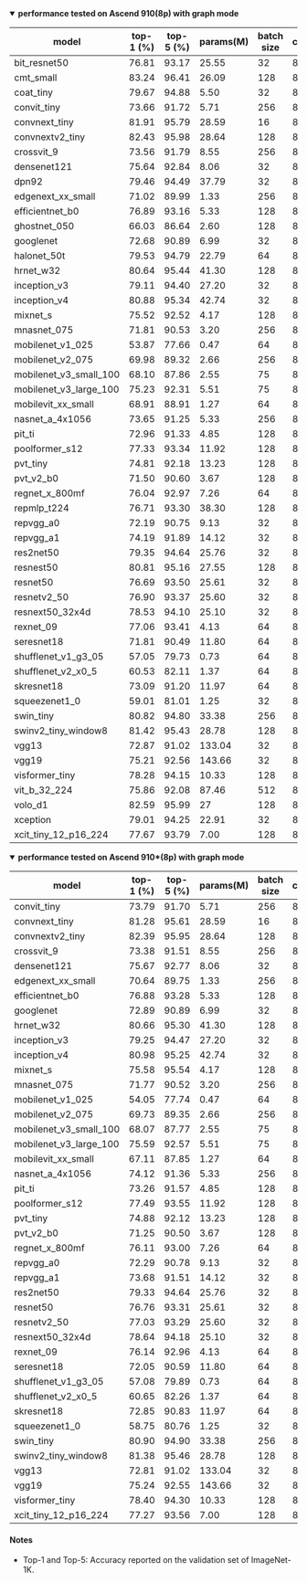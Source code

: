 
<details open markdown>
<summary><b>performance tested on Ascend 910(8p) with graph mode</b></summary>


| model                  | top-1 (%) | top-5 (%) | params(M) | batch size | cards | ms/step | jit_level | recipe                                                                                                              | download                                                                                                            |
| ---------------------- | --------- | --------- | --------- | ---------- | ----- | ------- | --------- | ------------------------------------------------------------------------------------------------------------------- | ------------------------------------------------------------------------------------------------------------------- |
| bit_resnet50           | 76.81     | 93.17     | 25.55     | 32         | 8     | 74.52   | O2        | [yaml](https://github.com/mindspore-lab/mindcv/blob/main/configs/bit/bit_resnet50_ascend.yaml)                      | [weights](https://download.mindspore.cn/toolkits/mindcv/bit/BiT_resnet50-1e4795a4.ckpt)                             |
| cmt_small              | 83.24     | 96.41     | 26.09     | 128        | 8     | 500.64  | O2        | [yaml](https://github.com/mindspore-lab/mindcv/blob/main/configs/cmt/cmt_small_ascend.yaml)                         | [weights](https://download.mindspore.cn/toolkits/mindcv/cmt/cmt_small-6858ee22.ckpt)                                |
| coat_tiny              | 79.67     | 94.88     | 5.50      | 32         | 8     | 207.74  | O2        | [yaml](https://github.com/mindspore-lab/mindcv/blob/main/configs/coat/coat_tiny_ascend.yaml)                        | [weights](https://download.mindspore.cn/toolkits/mindcv/coat/coat_tiny-071cb792.ckpt)                               |
| convit_tiny            | 73.66     | 91.72     | 5.71      | 256        | 8     | 231.62  | O2        | [yaml](https://github.com/mindspore-lab/mindcv/blob/main/configs/convit/convit_tiny_ascend.yaml)                    | [weights](https://download.mindspore.cn/toolkits/mindcv/convit/convit_tiny-e31023f2.ckpt)                           |
| convnext_tiny          | 81.91     | 95.79     | 28.59     | 16         | 8     | 66.79   | O2        | [yaml](https://github.com/mindspore-lab/mindcv/blob/main/configs/convnext/convnext_tiny_ascend.yaml)                | [weights](https://download.mindspore.cn/toolkits/mindcv/convnext/convnext_tiny-ae5ff8d7.ckpt)                       |
| convnextv2_tiny        | 82.43     | 95.98     | 28.64     | 128        | 8     | 400.20  | O2        | [yaml](https://github.com/mindspore-lab/mindcv/blob/main/configs/convnextv2/convnextv2_tiny_ascend.yaml)            | [weights](https://download.mindspore.cn/toolkits/mindcv/convnextv2/convnextv2_tiny-d441ba2c.ckpt)                   |
| crossvit_9             | 73.56     | 91.79     | 8.55      | 256        | 8     | 550.79  | O2        | [yaml](https://github.com/mindspore-lab/mindcv/blob/main/configs/crossvit/crossvit_9_ascend.yaml)                   | [weights](https://download.mindspore.cn/toolkits/mindcv/crossvit/crossvit_9-e74c8e18.ckpt)                          |
| densenet121            | 75.64     | 92.84     | 8.06      | 32         | 8     | 43.28   | O2        | [yaml](https://github.com/mindspore-lab/mindcv/blob/main/configs/densenet/densenet_121_ascend.yaml)                 | [weights](https://download.mindspore.cn/toolkits/mindcv/densenet/densenet121-120_5004_Ascend.ckpt)                  |
| dpn92                  | 79.46     | 94.49     | 37.79     | 32         | 8     | 78.22   | O2        | [yaml](https://github.com/mindspore-lab/mindcv/blob/main/configs/dpn/dpn92_ascend.yaml)                             | [weights](https://download.mindspore.cn/toolkits/mindcv/dpn/dpn92-e3e0fca.ckpt)                                     |
| edgenext_xx_small      | 71.02     | 89.99     | 1.33      | 256        | 8     | 191.24  | O2        | [yaml](https://github.com/mindspore-lab/mindcv/blob/main/configs/edgenext/edgenext_xx_small_ascend.yaml)            | [weights](https://download.mindspore.cn/toolkits/mindcv/edgenext/edgenext_xx_small-afc971fb.ckpt)                   |
| efficientnet_b0        | 76.89     | 93.16     | 5.33      | 128        | 8     | 172.78  | O2        | [yaml](https://github.com/mindspore-lab/mindcv/blob/main/configs/efficientnet/efficientnet_b0_ascend.yaml)          | [weights](https://download.mindspore.cn/toolkits/mindcv/efficientnet/efficientnet_b0-103ec70c.ckpt)                 |
| ghostnet_050           | 66.03     | 86.64     | 2.60      | 128        | 8     | 211.13  | O2        | [yaml](https://github.com/mindspore-lab/mindcv/blob/main/configs/ghostnet/ghostnet_050_ascend.yaml)                 | [weights](https://download.mindspore.cn/toolkits/mindcv/ghostnet/ghostnet_050-85b91860.ckpt)                        |
| googlenet              | 72.68     | 90.89     | 6.99      | 32         | 8     | 21.40   | O2        | [yaml](https://github.com/mindspore-lab/mindcv/blob/main/configs/googlenet/googlenet_ascend.yaml)                   | [weights](https://download.mindspore.cn/toolkits/mindcv/googlenet/googlenet-5552fcd3.ckpt)                          |
| halonet_50t            | 79.53     | 94.79     | 22.79     | 64         | 8     | 421.66  | O2        | [yaml](https://github.com/mindspore-lab/mindcv/blob/main/configs/halonet/halonet_50t_ascend.yaml)                   | [weights](https://download.mindspore.cn/toolkits/mindcv/halonet/halonet_50t-533da6be.ckpt)                          |
| hrnet_w32              | 80.64     | 95.44     | 41.30     | 128        | 8     | 279.10  | O2        | [yaml](https://github.com/mindspore-lab/mindcv/blob/main/configs/hrnet/hrnet_w32_ascend.yaml)                       | [weights](https://download.mindspore.cn/toolkits/mindcv/hrnet/hrnet_w32-cc4fbd91.ckpt)                              |
| inception_v3           | 79.11     | 94.40     | 27.20     | 32         | 8     | 76.42   | O2        | [yaml](https://github.com/mindspore-lab/mindcv/blob/main/configs/inceptionv3/inception_v3_ascend.yaml)              | [weights](https://download.mindspore.cn/toolkits/mindcv/inception_v3/inception_v3-38f67890.ckpt)                    |
| inception_v4           | 80.88     | 95.34     | 42.74     | 32         | 8     | 76.19   | O2        | [yaml](https://github.com/mindspore-lab/mindcv/blob/main/configs/inceptionv4/inception_v4_ascend.yaml)              | [weights](https://download.mindspore.cn/toolkits/mindcv/inception_v4/inception_v4-db9c45b3.ckpt)                    |
| mixnet_s               | 75.52     | 92.52     | 4.17      | 128        | 8     | 252.49  | O2        | [yaml](https://github.com/mindspore-lab/mindcv/blob/main/configs/mixnet/mixnet_s_ascend.yaml)                       | [weights](https://download.mindspore.cn/toolkits/mindcv/mixnet/mixnet_s-2a5ef3a3.ckpt)                              |
| mnasnet_075            | 71.81     | 90.53     | 3.20      | 256        | 8     | 165.43  | O2        | [yaml](https://github.com/mindspore-lab/mindcv/blob/main/configs/mnasnet/mnasnet_0.75_ascend.yaml)                  | [weights](https://download.mindspore.cn/toolkits/mindcv/mnasnet/mnasnet_075-465d366d.ckpt)                          |
| mobilenet_v1_025       | 53.87     | 77.66     | 0.47      | 64         | 8     | 42.43   | O2        | [yaml](https://github.com/mindspore-lab/mindcv/blob/main/configs/mobilenetv1/mobilenet_v1_0.25_ascend.yaml)         | [weights](https://download.mindspore.cn/toolkits/mindcv/mobilenet/mobilenetv1/mobilenet_v1_025-d3377fba.ckpt)       |
| mobilenet_v2_075       | 69.98     | 89.32     | 2.66      | 256        | 8     | 155.94  | O2        | [yaml](https://github.com/mindspore-lab/mindcv/blob/main/configs/mobilenetv2/mobilenet_v2_0.75_ascend.yaml)         | [weights](https://download.mindspore.cn/toolkits/mindcv/mobilenet/mobilenetv2/mobilenet_v2_075-bd7bd4c4.ckpt)       |
| mobilenet_v3_small_100 | 68.10     | 87.86     | 2.55      | 75         | 8     | 48.14   | O2        | [yaml](https://github.com/mindspore-lab/mindcv/blob/main/configs/mobilenetv3/mobilenet_v3_small_ascend.yaml)        | [weights](https://download.mindspore.cn/toolkits/mindcv/mobilenet/mobilenetv3/mobilenet_v3_small_100-509c6047.ckpt) |
| mobilenet_v3_large_100 | 75.23     | 92.31     | 5.51      | 75         | 8     | 47.49   | O2        | [yaml](https://github.com/mindspore-lab/mindcv/blob/main/configs/mobilenetv3/mobilenet_v3_large_ascend.yaml)        | [weights](https://download.mindspore.cn/toolkits/mindcv/mobilenet/mobilenetv3/mobilenet_v3_large_100-1279ad5f.ckpt) |
| mobilevit_xx_small     | 68.91     | 88.91     | 1.27      | 64         | 8     | 53.52   | O2        | [yaml](https://github.com/mindspore-lab/mindcv/blob/main/configs/mobilevit/mobilevit_xx_small_ascend.yaml)          | [weights](https://download.mindspore.cn/toolkits/mindcv/mobilevit/mobilevit_xx_small-af9da8a0.ckpt)                 |
| nasnet_a_4x1056        | 73.65     | 91.25     | 5.33      | 256        | 8     | 330.89  | O2        | [yaml](https://github.com/mindspore-lab/mindcv/blob/main/configs/nasnet/nasnet_a_4x1056_ascend.yaml)                | [weights](https://download.mindspore.cn/toolkits/mindcv/nasnet/nasnet_a_4x1056-0fbb5cdd.ckpt)                       |
| pit_ti                 | 72.96     | 91.33     | 4.85      | 128        | 8     | 271.50  | O2        | [yaml](https://github.com/mindspore-lab/mindcv/blob/main/configs/pit/pit_ti_ascend.yaml)                            | [weights](https://download.mindspore.cn/toolkits/mindcv/pit/pit_ti-e647a593.ckpt)                                   |
| poolformer_s12         | 77.33     | 93.34     | 11.92     | 128        | 8     | 220.13  | O2        | [yaml](https://github.com/mindspore-lab/mindcv/blob/main/configs/poolformer/poolformer_s12_ascend.yaml)             | [weights](https://download.mindspore.cn/toolkits/mindcv/poolformer/poolformer_s12-5be5c4e4.ckpt)                    |
| pvt_tiny               | 74.81     | 92.18     | 13.23     | 128        | 8     | 229.63  | O2        | [yaml](https://github.com/mindspore-lab/mindcv/blob/main/configs/pvt/pvt_tiny_ascend.yaml)                          | [weights](https://download.mindspore.cn/toolkits/mindcv/pvt/pvt_tiny-6abb953d.ckpt)                                 |
| pvt_v2_b0              | 71.50     | 90.60     | 3.67      | 128        | 8     | 269.38  | O2        | [yaml](https://github.com/mindspore-lab/mindcv/blob/main/configs/pvtv2/pvt_v2_b0_ascend.yaml)                       | [weights](https://download.mindspore.cn/toolkits/mindcv/pvt_v2/pvt_v2_b0-1c4f6683.ckpt)                             |
| regnet_x_800mf         | 76.04     | 92.97     | 7.26      | 64         | 8     | 42.49   | O2        | [yaml](https://github.com/mindspore-lab/mindcv/blob/main/configs/regnet/regnet_x_800mf_ascend.yaml)                 | [weights](https://download.mindspore.cn/toolkits/mindcv/regnet/regnet_x_800mf-617227f4.ckpt)                        |
| repmlp_t224            | 76.71     | 93.30     | 38.30     | 128        | 8     | 578.23  | O2        | [yaml](https://github.com/mindspore-lab/mindcv/blob/main/configs/repmlp/repmlp_t224_ascend.yaml)                    | [weights](https://download.mindspore.cn/toolkits/mindcv/repmlp/repmlp_t224-8dbedd00.ckpt)                           |
| repvgg_a0              | 72.19     | 90.75     | 9.13      | 32         | 8     | 20.58   | O2        | [yaml](https://github.com/mindspore-lab/mindcv/blob/main/configs/repvgg/repvgg_a0_ascend.yaml)                      | [weights](https://download.mindspore.cn/toolkits/mindcv/repvgg/repvgg_a0-6e71139d.ckpt)                             |
| repvgg_a1              | 74.19     | 91.89     | 14.12     | 32         | 8     | 20.70   | O2        | [yaml](https://github.com/mindspore-lab/mindcv/blob/main/configs/repvgg/repvgg_a1_ascend.yaml)                      | [weights](https://download.mindspore.cn/toolkits/mindcv/repvgg/repvgg_a1-539513ac.ckpt)                             |
| res2net50              | 79.35     | 94.64     | 25.76     | 32         | 8     | 39.68   | O2        | [yaml](https://github.com/mindspore-lab/mindcv/blob/main/configs/res2net/res2net_50_ascend.yaml)                    | [weights](https://download.mindspore.cn/toolkits/mindcv/res2net/res2net50-f42cf71b.ckpt)                            |
| resnest50              | 80.81     | 95.16     | 27.55     | 128        | 8     | 244.92  | O2        | [yaml](https://github.com/mindspore-lab/mindcv/blob/main/configs/resnest/resnest50_ascend.yaml)                     | [weights](https://download.mindspore.cn/toolkits/mindcv/resnest/resnest50-f2e7fc9c.ckpt)                            |
| resnet50               | 76.69     | 93.50     | 25.61     | 32         | 8     | 31.41   | O2        | [yaml](https://github.com/mindspore-lab/mindcv/blob/main/configs/resnet/resnet_50_ascend.yaml)                      | [weights](https://download.mindspore.cn/toolkits/mindcv/resnet/resnet50-e0733ab8.ckpt)                              |
| resnetv2_50            | 76.90     | 93.37     | 25.60     | 32         | 8     | 32.66   | O2        | [yaml](https://github.com/mindspore-lab/mindcv/blob/main/configs/resnetv2/resnetv2_50_ascend.yaml)                  | [weights](https://download.mindspore.cn/toolkits/mindcv/resnetv2/resnetv2_50-3c2f143b.ckpt)                         |
| resnext50_32x4d        | 78.53     | 94.10     | 25.10     | 32         | 8     | 37.22   | O2        | [yaml](https://github.com/mindspore-lab/mindcv/blob/main/configs/resnext/resnext50_32x4d_ascend.yaml)               | [weights](https://download.mindspore.cn/toolkits/mindcv/resnext/resnext50_32x4d-af8aba16.ckpt)                      |
| rexnet_09              | 77.06     | 93.41     | 4.13      | 64         | 8     | 130.10  | O2        | [yaml](https://github.com/mindspore-lab/mindcv/blob/main/configs/rexnet/rexnet_x09_ascend.yaml)                     | [weights](https://download.mindspore.cn/toolkits/mindcv/rexnet/rexnet_09-da498331.ckpt)                             |
| seresnet18             | 71.81     | 90.49     | 11.80     | 64         | 8     | 44.40   | O2        | [yaml](https://github.com/mindspore-lab/mindcv/blob/main/configs/senet/seresnet18_ascend.yaml)                      | [weights](https://download.mindspore.cn/toolkits/mindcv/senet/seresnet18-7880643b.ckpt)                             |
| shufflenet_v1_g3_05    | 57.05     | 79.73     | 0.73      | 64         | 8     | 40.62   | O2        | [yaml](https://github.com/mindspore-lab/mindcv/blob/main/configs/shufflenetv1/shufflenet_v1_0.5_ascend.yaml)        | [weights](https://download.mindspore.cn/toolkits/mindcv/shufflenet/shufflenetv1/shufflenet_v1_g3_05-42cfe109.ckpt)  |
| shufflenet_v2_x0_5     | 60.53     | 82.11     | 1.37      | 64         | 8     | 41.87   | O2        | [yaml](https://github.com/mindspore-lab/mindcv/blob/main/configs/shufflenetv2/shufflenet_v2_0.5_ascend.yaml)        | [weights](https://download.mindspore.cn/toolkits/mindcv/shufflenet/shufflenetv2/shufflenet_v2_x0_5-8c841061.ckpt)   |
| skresnet18             | 73.09     | 91.20     | 11.97     | 64         | 8     | 45.84   | O2        | [yaml](https://github.com/mindspore-lab/mindcv/blob/main/configs/sknet/skresnet18_ascend.yaml)                      | [weights](https://download.mindspore.cn/toolkits/mindcv/sknet/skresnet18-868228e5.ckpt)                             |
| squeezenet1_0          | 59.01     | 81.01     | 1.25      | 32         | 8     | 22.36   | O2        | [yaml](https://github.com/mindspore-lab/mindcv/blob/main/configs/squeezenet/squeezenet_1.0_ascend.yaml)             | [weights](https://download.mindspore.cn/toolkits/mindcv/squeezenet/squeezenet1_0-e2d78c4a.ckpt)                     |
| swin_tiny              | 80.82     | 94.80     | 33.38     | 256        | 8     | 454.49  | O2        | [yaml](https://github.com/mindspore-lab/mindcv/blob/main/configs/swintransformer/swin_tiny_ascend.yaml)             | [weights](https://download.mindspore.cn/toolkits/mindcv/swin/swin_tiny-0ff2f96d.ckpt)                               |
| swinv2_tiny_window8    | 81.42     | 95.43     | 28.78     | 128        | 8     | 317.19  | O2        | [yaml](https://github.com/mindspore-lab/mindcv/blob/main/configs/swintransformerv2/swinv2_tiny_window8_ascend.yaml) | [weights](https://download.mindspore.cn/toolkits/mindcv/swinv2/swinv2_tiny_window8-3ef8b787.ckpt)                   |
| vgg13                  | 72.87     | 91.02     | 133.04    | 32         | 8     | 55.20   | O2        | [yaml](https://github.com/mindspore-lab/mindcv/blob/main/configs/vgg/vgg13_ascend.yaml)                             | [weights](https://download.mindspore.cn/toolkits/mindcv/vgg/vgg13-da805e6e.ckpt)                                    |
| vgg19                  | 75.21     | 92.56     | 143.66    | 32         | 8     | 67.42   | O2        | [yaml](https://github.com/mindspore-lab/mindcv/blob/main/configs/vgg/vgg19_ascend.yaml)                             | [weights](https://download.mindspore.cn/toolkits/mindcv/vgg/vgg19-bedee7b6.ckpt)                                    |
| visformer_tiny         | 78.28     | 94.15     | 10.33     | 128        | 8     | 217.92  | O2        | [yaml](https://github.com/mindspore-lab/mindcv/blob/main/configs/visformer/visformer_tiny_ascend.yaml)              | [weights](https://download.mindspore.cn/toolkits/mindcv/visformer/visformer_tiny-daee0322.ckpt)                     |
| vit_b_32_224           | 75.86     | 92.08     | 87.46     | 512        | 8     | 454.57  | O2        | [yaml](https://github.com/mindspore-lab/mindcv/blob/main/configs/vit/vit_b32_224_ascend.yaml)                       | [weights](https://download.mindspore.cn/toolkits/mindcv/vit/vit_b_32_224-7553218f.ckpt)                             |
| volo_d1                | 82.59     | 95.99     | 27        | 128        | 8     | 270.79  | O2        | [yaml](https://github.com/mindspore-lab/mindcv/blob/main/configs/volo/volo_d1_ascend.yaml)                          | [weights](https://download.mindspore.cn/toolkits/mindcv/volo/volo_d1-c7efada9.ckpt)                                 |
| xception               | 79.01     | 94.25     | 22.91     | 32         | 8     | 92.78   | O2        | [yaml](https://github.com/mindspore-lab/mindcv/blob/main/configs/xception/xception_ascend.yaml)                     | [weights](https://download.mindspore.cn/toolkits/mindcv/xception/xception-2c1e711df.ckpt)                           |
| xcit_tiny_12_p16_224   | 77.67     | 93.79     | 7.00      | 128        | 8     | 252.98  | O2        | [yaml](https://github.com/mindspore-lab/mindcv/blob/main/configs/xcit/xcit_tiny_12_p16_ascend.yaml)                 | [weights](https://download.mindspore.cn/toolkits/mindcv/xcit/xcit_tiny_12_p16_224-1b1c9301.ckpt)                    |

</details>

<details open markdown>
<summary><b>performance tested on Ascend 910*(8p) with graph mode</b></summary>



| model                  | top-1 (%) | top-5 (%) | params(M) | batch size | cards | ms/step | jit_level | recipe                                                                                                              | download                                                                                                                          |
| ---------------------- | --------- | --------- | --------- | ---------- | ----- | ------- | --------- | ------------------------------------------------------------------------------------------------------------------- | --------------------------------------------------------------------------------------------------------------------------------- |
| convit_tiny            | 73.79     | 91.70     | 5.71      | 256        | 8     | 226.51  | O2        | [yaml](https://github.com/mindspore-lab/mindcv/blob/main/configs/convit/convit_tiny_ascend.yaml)                    | [weights](https://download-mindspore.osinfra.cn/toolkits/mindcv/convit/convit_tiny-1961717e-910v2.ckpt)                           |
| convnext_tiny          | 81.28     | 95.61     | 28.59     | 16         | 8     | 48.7    | O2        | [yaml](https://github.com/mindspore-lab/mindcv/blob/main/configs/convnext/convnext_tiny_ascend.yaml)                | [weights](https://download-mindspore.osinfra.cn/toolkits/mindcv/convnext/convnext_tiny-db11dc82-910v2.ckpt)                       |
| convnextv2_tiny        | 82.39     | 95.95     | 28.64     | 128        | 8     | 257.2   | O2        | [yaml](https://github.com/mindspore-lab/mindcv/blob/main/configs/convnextv2/convnextv2_tiny_ascend.yaml)            | [weights](https://download-mindspore.osinfra.cn/toolkits/mindcv/convnextv2/convnextv2_tiny-a35b79ce-910v2.ckpt)                   |
| crossvit_9             | 73.38     | 91.51     | 8.55      | 256        | 8     | 514.36  | O2        | [yaml](https://github.com/mindspore-lab/mindcv/blob/main/configs/crossvit/crossvit_9_ascend.yaml)                   | [weights](https://download-mindspore.osinfra.cn/toolkits/mindcv/crossvit/crossvit_9-32c69c96-910v2.ckpt)                          |
| densenet121            | 75.67     | 92.77     | 8.06      | 32         | 8     | 47.34   | O2        | [yaml](https://github.com/mindspore-lab/mindcv/blob/main/configs/densenet/densenet_121_ascend.yaml)                 | [weights](https://download-mindspore.osinfra.cn/toolkits/mindcv/densenet/densenet121-bf4ab27f-910v2.ckpt)                         |
| edgenext_xx_small      | 70.64     | 89.75     | 1.33      | 256        | 8     | 239.38  | O2        | [yaml](https://github.com/mindspore-lab/mindcv/blob/main/configs/edgenext/edgenext_xx_small_ascend.yaml)            | [weights](https://download-mindspore.osinfra.cn/toolkits/mindcv/edgenext/edgenext_xx_small-cad13d2c-910v2.ckpt)                   |
| efficientnet_b0        | 76.88     | 93.28     | 5.33      | 128        | 8     | 172.64  | O2        | [yaml](https://github.com/mindspore-lab/mindcv/blob/main/configs/efficientnet/efficientnet_b0_ascend.yaml)          | [weights](https://download-mindspore.osinfra.cn/toolkits/mindcv/efficientnet/efficientnet_b0-f8d7aa2a-910v2.ckpt)                 |
| googlenet              | 72.89     | 90.89     | 6.99      | 32         | 8     | 23.5    | O2        | [yaml](https://github.com/mindspore-lab/mindcv/blob/main/configs/googlenet/googlenet_ascend.yaml)                   | [weights](https://download-mindspore.osinfra.cn/toolkits/mindcv/googlenet/googlenet-de74c31d-910v2.ckpt)                          |
| hrnet_w32              | 80.66     | 95.30     | 41.30     | 128        | 8     | 238.03  | O2        | [yaml](https://github.com/mindspore-lab/mindcv/blob/main/configs/hrnet/hrnet_w32_ascend.yaml)                       | [weights](https://download-mindspore.osinfra.cn/toolkits/mindcv/hrnet/hrnet_w32-e616cdcb-910v2.ckpt)                              |
| inception_v3           | 79.25     | 94.47     | 27.20     | 32         | 8     | 70.83   | O2        | [yaml](https://github.com/mindspore-lab/mindcv/blob/main/configs/inceptionv3/inception_v3_ascend.yaml)              | [weights](https://download-mindspore.osinfra.cn/toolkits/mindcv/inception_v3/inception_v3-61a8e9ed-910v2.ckpt)                    |
| inception_v4           | 80.98     | 95.25     | 42.74     | 32         | 8     | 80.97   | O2        | [yaml](https://github.com/mindspore-lab/mindcv/blob/main/configs/inceptionv4/inception_v4_ascend.yaml)              | [weights](https://download-mindspore.osinfra.cn/toolkits/mindcv/inception_v4/inception_v4-56e798fc-910v2.ckpt)                    |
| mixnet_s               | 75.58     | 95.54     | 4.17      | 128        | 8     | 228.03  | O2        | [yaml](https://github.com/mindspore-lab/mindcv/blob/main/configs/mixnet/mixnet_s_ascend.yaml)                       | [weights](https://download-mindspore.osinfra.cn/toolkits/mindcv/mixnet/mixnet_s-fe4fcc63-910v2.ckpt)                              |
| mnasnet_075            | 71.77     | 90.52     | 3.20      | 256        | 8     | 175.85  | O2        | [yaml](https://github.com/mindspore-lab/mindcv/blob/main/configs/mnasnet/mnasnet_0.75_ascend.yaml)                  | [weights](https://download-mindspore.osinfra.cn/toolkits/mindcv/mnasnet/mnasnet_075-083b2bc4-910v2.ckpt)                          |
| mobilenet_v1_025       | 54.05     | 77.74     | 0.47      | 64         | 8     | 47.47   | O2        | [yaml](https://github.com/mindspore-lab/mindcv/blob/main/configs/mobilenetv1/mobilenet_v1_0.25_ascend.yaml)         | [weights](https://download-mindspore.osinfra.cn/toolkits/mindcv/mobilenet/mobilenetv1/mobilenet_v1_025-cbe3d3b3-910v2.ckpt)       |
| mobilenet_v2_075       | 69.73     | 89.35     | 2.66      | 256        | 8     | 174.65  | O2        | [yaml](https://github.com/mindspore-lab/mindcv/blob/main/configs/mobilenetv2/mobilenet_v2_0.75_ascend.yaml)         | [weights](https://download-mindspore.osinfra.cn/toolkits/mindcv/mobilenet/mobilenetv2/mobilenet_v2_075-755932c4-910v2.ckpt)       |
| mobilenet_v3_small_100 | 68.07     | 87.77     | 2.55      | 75         | 8     | 52.38   | O2        | [yaml](https://github.com/mindspore-lab/mindcv/blob/main/configs/mobilenetv3/mobilenet_v3_small_ascend.yaml)        | [weights](https://download-mindspore.osinfra.cn/toolkits/mindcv/mobilenet/mobilenetv3/mobilenet_v3_small_100-6fa3c17d-910v2.ckpt) |
| mobilenet_v3_large_100 | 75.59     | 92.57     | 5.51      | 75         | 8     | 55.89   | O2        | [yaml](https://github.com/mindspore-lab/mindcv/blob/main/configs/mobilenetv3/mobilenet_v3_large_ascend.yaml)        | [weights](https://download-mindspore.osinfra.cn/toolkits/mindcv/mobilenet/mobilenetv3/mobilenet_v3_large_100-bd4e7bdc-910v2.ckpt) |
| mobilevit_xx_small     | 67.11     | 87.85     | 1.27      | 64         | 8     | 67.24   | O2        | [yaml](https://github.com/mindspore-lab/mindcv/blob/main/configs/mobilevit/mobilevit_xx_small_ascend.yaml)          | [weights](https://download-mindspore.osinfra.cn/toolkits/mindcv/mobilevit/mobilevit_xx_small-6f2745c3-910v2.ckpt)                 |
| nasnet_a_4x1056        | 74.12     | 91.36     | 5.33      | 256        | 8     | 364.35  | O2        | [yaml](https://github.com/mindspore-lab/mindcv/blob/main/configs/nasnet/nasnet_a_4x1056_ascend.yaml)                | [weights](https://download-mindspore.osinfra.cn/toolkits/mindcv/nasnet/nasnet_a_4x1056-015ba575c-910v2.ckpt)                      |
| pit_ti                 | 73.26     | 91.57     | 4.85      | 128        | 8     | 266.47  | O2        | [yaml](https://github.com/mindspore-lab/mindcv/blob/main/configs/pit/pit_ti_ascend.yaml)                            | [weights](https://download-mindspore.osinfra.cn/toolkits/mindcv/pit/pit_ti-33466a0d-910v2.ckpt)                                   |
| poolformer_s12         | 77.49     | 93.55     | 11.92     | 128        | 8     | 211.81  | O2        | [yaml](https://github.com/mindspore-lab/mindcv/blob/main/configs/poolformer/poolformer_s12_ascend.yaml)             | [weights](https://download-mindspore.osinfra.cn/toolkits/mindcv/poolformer/poolformer_s12-c7e14eea-910v2.ckpt)                    |
| pvt_tiny               | 74.88     | 92.12     | 13.23     | 128        | 8     | 237.5   | O2        | [yaml](https://github.com/mindspore-lab/mindcv/blob/main/configs/pvt/pvt_tiny_ascend.yaml)                          | [weights](https://download-mindspore.osinfra.cn/toolkits/mindcv/pvt/pvt_tiny-6676051f-910v2.ckpt)                                 |
| pvt_v2_b0              | 71.25     | 90.50     | 3.67      | 128        | 8     | 255.76  | O2        | [yaml](https://github.com/mindspore-lab/mindcv/blob/main/configs/pvtv2/pvt_v2_b0_ascend.yaml)                       | [weights](https://download-mindspore.osinfra.cn/toolkits/mindcv/pvt_v2/pvt_v2_b0-d9cd9d6a-910v2.ckpt)                             |
| regnet_x_800mf         | 76.11     | 93.00     | 7.26      | 64         | 8     | 50.74   | O2        | [yaml](https://github.com/mindspore-lab/mindcv/blob/main/configs/regnet/regnet_x_800mf_ascend.yaml)                 | [weights](https://download-mindspore.osinfra.cn/toolkits/mindcv/regnet/regnet_x_800mf-68fe1cca-910v2.ckpt)                        |
| repvgg_a0              | 72.29     | 90.78     | 9.13      | 32         | 8     | 24.12   | O2        | [yaml](https://github.com/mindspore-lab/mindcv/blob/main/configs/repvgg/repvgg_a0_ascend.yaml)                      | [weights](https://download-mindspore.osinfra.cn/toolkits/mindcv/repvgg/repvgg_a0-b67a9f15-910v2.ckpt)                             |
| repvgg_a1              | 73.68     | 91.51     | 14.12     | 32         | 8     | 28.29   | O2        | [yaml](https://github.com/mindspore-lab/mindcv/blob/main/configs/repvgg/repvgg_a1_ascend.yaml)                      | [weights](https://download-mindspore.osinfra.cn/toolkits/mindcv/repvgg/repvgg_a1-a40aa623-910v2.ckpt)                             |
| res2net50              | 79.33     | 94.64     | 25.76     | 32         | 8     | 39.6    | O2        | [yaml](https://github.com/mindspore-lab/mindcv/blob/main/configs/res2net/res2net_50_ascend.yaml)                    | [weights](https://download-mindspore.osinfra.cn/toolkits/mindcv/res2net/res2net50-aa758355-910v2.ckpt)                            |
| resnet50               | 76.76     | 93.31     | 25.61     | 32         | 8     | 31.9    | O2        | [yaml](https://github.com/mindspore-lab/mindcv/blob/main/configs/resnet/resnet_50_ascend.yaml)                      | [weights](https://download-mindspore.osinfra.cn/toolkits/mindcv/resnet/resnet50-f369a08d-910v2.ckpt)                              |
| resnetv2_50            | 77.03     | 93.29     | 25.60     | 32         | 8     | 32.19   | O2        | [yaml](https://github.com/mindspore-lab/mindcv/blob/main/configs/resnetv2/resnetv2_50_ascend.yaml)                  | [weights](https://download-mindspore.osinfra.cn/toolkits/mindcv/resnetv2/resnetv2_50-a0b9f7f8-910v2.ckpt)                         |
| resnext50_32x4d        | 78.64     | 94.18     | 25.10     | 32         | 8     | 44.61   | O2        | [yaml](https://github.com/mindspore-lab/mindcv/blob/main/configs/resnext/resnext50_32x4d_ascend.yaml)               | [weights](https://download-mindspore.osinfra.cn/toolkits/mindcv/resnext/resnext50_32x4d-988f75bc-910v2.ckpt)                      |
| rexnet_09              | 76.14     | 92.96     | 4.13      | 64         | 8     | 115.61  | O2        | [yaml](https://github.com/mindspore-lab/mindcv/blob/main/configs/rexnet/rexnet_x09_ascend.yaml)                     | [weights](https://download-mindspore.osinfra.cn/toolkits/mindcv/rexnet/rexnet_09-00223eb4-910v2.ckpt)                             |
| seresnet18             | 72.05     | 90.59     | 11.80     | 64         | 8     | 51.09   | O2        | [yaml](https://github.com/mindspore-lab/mindcv/blob/main/configs/senet/seresnet18_ascend.yaml)                      | [weights](https://download-mindspore.osinfra.cn/toolkits/mindcv/senet/seresnet18-7b971c78-910v2.ckpt)                             |
| shufflenet_v1_g3_05    | 57.08     | 79.89     | 0.73      | 64         | 8     | 47.77   | O2        | [yaml](https://github.com/mindspore-lab/mindcv/blob/main/configs/shufflenetv1/shufflenet_v1_0.5_ascend.yaml)        | [weights](https://download-mindspore.osinfra.cn/toolkits/mindcv/shufflenet/shufflenetv1/shufflenet_v1_g3_05-56209ef3-910v2.ckpt)  |
| shufflenet_v2_x0_5     | 60.65     | 82.26     | 1.37      | 64         | 8     | 47.32   | O2        | [yaml](https://github.com/mindspore-lab/mindcv/blob/main/configs/shufflenetv2/shufflenet_v2_0.5_ascend.yaml)        | [weights](https://download-mindspore.osinfra.cn/toolkits/mindcv/shufflenet/shufflenetv2/shufflenet_v2_x0_5-39d05bb6-910v2.ckpt)   |
| skresnet18             | 72.85     | 90.83     | 11.97     | 64         | 8     | 49.83   | O2        | [yaml](https://github.com/mindspore-lab/mindcv/blob/main/configs/sknet/skresnet18_ascend.yaml)                      | [weights](https://download-mindspore.osinfra.cn/toolkits/mindcv/sknet/skresnet18-9d8b1afc-910v2.ckpt)                             |
| squeezenet1_0          | 58.75     | 80.76     | 1.25      | 32         | 8     | 23.48   | O2        | [yaml](https://github.com/mindspore-lab/mindcv/blob/main/configs/squeezenet/squeezenet_1.0_ascend.yaml)             | [weights](https://download-mindspore.osinfra.cn/toolkits/mindcv/squeezenet/squeezenet1_0-24010b28-910v2.ckpt)                     |
| swin_tiny              | 80.90     | 94.90     | 33.38     | 256        | 8     | 466.6   | O2        | [yaml](https://github.com/mindspore-lab/mindcv/blob/main/configs/swintransformer/swin_tiny_ascend.yaml)             | [weights](https://download-mindspore.osinfra.cn/toolkits/mindcv/swin/swin_tiny-72b3c5e6-910v2.ckpt)                               |
| swinv2_tiny_window8    | 81.38     | 95.46     | 28.78     | 128        | 8     | 335.18  | O2        | [yaml](https://github.com/mindspore-lab/mindcv/blob/main/configs/swintransformerv2/swinv2_tiny_window8_ascend.yaml) | [weights](https://download-mindspore.osinfra.cn/toolkits/mindcv/swinv2/swinv2_tiny_window8-70c5e903-910v2.ckpt)                   |
| vgg13                  | 72.81     | 91.02     | 133.04    | 32         | 8     | 30.52   | O2        | [yaml](https://github.com/mindspore-lab/mindcv/blob/main/configs/vgg/vgg13_ascend.yaml)                             | [weights](https://download-mindspore.osinfra.cn/toolkits/mindcv/vgg/vgg13-7756f33c-910v2.ckpt)                                    |
| vgg19                  | 75.24     | 92.55     | 143.66    | 32         | 8     | 39.17   | O2        | [yaml](https://github.com/mindspore-lab/mindcv/blob/main/configs/vgg/vgg19_ascend.yaml)                             | [weights](https://download-mindspore.osinfra.cn/toolkits/mindcv/vgg/vgg19-5104d1ea-910v2.ckpt)                                    |
| visformer_tiny         | 78.40     | 94.30     | 10.33     | 128        | 8     | 201.14  | O2        | [yaml](https://github.com/mindspore-lab/mindcv/blob/main/configs/visformer/visformer_tiny_ascend.yaml)              | [weights](https://download-mindspore.osinfra.cn/toolkits/mindcv/visformer/visformer_tiny-df995ba4-910v2.ckpt)                     |
| xcit_tiny_12_p16_224   | 77.27     | 93.56     | 7.00      | 128        | 8     | 229.25  | O2        | [yaml](https://github.com/mindspore-lab/mindcv/blob/main/configs/xcit/xcit_tiny_12_p16_ascend.yaml)                 | [weights](https://download-mindspore.osinfra.cn/toolkits/mindcv/xcit/xcit_tiny_12_p16_224-bd90776e-910v2.ckpt)                    |

</details>

#### Notes
- Top-1 and Top-5: Accuracy reported on the validation set of ImageNet-1K.
